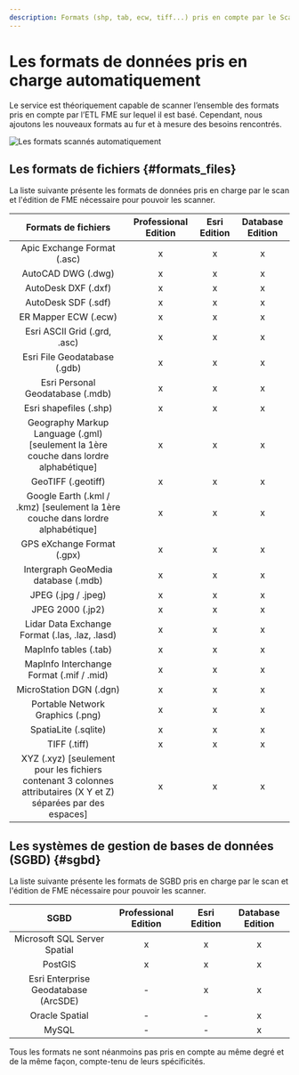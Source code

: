 ```yaml
---
description: Formats (shp, tab, ecw, tiff...) pris en compte par le Scan FME (Isogeo)
---
```


# Les formats de données pris en charge automatiquement 

Le service est théoriquement capable de scanner l’ensemble des formats pris en compte par l’ETL FME sur lequel il est basé. Cependant, nous ajoutons les nouveaux formats au fur et à mesure des besoins rencontrés.

![Les formats scannés automatiquement](/assets/Formats_WordCloud.png "Chercher les données dans Isogeo")

## Les formats de fichiers {#formats_files}

La liste suivante présente les formats de données pris en charge par le scan et l'édition de FME nécessaire pour pouvoir les scanner.

| Formats de fichiers                                                                                               | Professional Edition   | Esri Edition   | Database Edition   |
|:-----------------------------------------------------------------------------------------------------------------:|:----------------------:|:--------------:|:------------------:|
|                                          Apic Exchange Format (.asc)                                              | x                      | x              | x                  |
| AutoCAD DWG (.dwg)                                                                                                | x                      | x              | x                  |
| AutoDesk DXF (.dxf)                                                                                               | x                      | x              | x                  |
| AutoDesk SDF (.sdf)                                                                                               | x                      | x              | x                  |
| ER Mapper ECW (.ecw)                                                                                              | x                      | x              | x                  |
| Esri ASCII Grid (.grd, .asc)                                                                                      | x                      | x              | x                  |
| Esri File Geodatabase (.gdb)                                                                                      | x                      | x              | x                  |
| Esri Personal Geodatabase (.mdb)                                                                                  | x                      | x              | x                  |
| Esri shapefiles (.shp)                                                                                            | x                      | x              | x                  |
| Geography Markup Language (.gml) [seulement la 1ère couche dans lordre alphabétique]                              | x                      | x              | x                  |
| GeoTIFF (.geotiff)                                                                                                | x                      | x              | x                  |
| Google Earth (.kml / .kmz) [seulement la 1ère couche dans lordre alphabétique]                                    | x                      | x              | x                  |
| GPS eXchange Format (.gpx)                                                                                        | x                      | x              | x                  |
| Intergraph GeoMedia database (.mdb)                                                                               | x                      | x              | x                  |
| JPEG (.jpg / .jpeg)                                                                                               | x                      | x              | x                  |
| JPEG 2000 (.jp2)                                                                                                  | x                      | x              | x                  |
| Lidar Data Exchange Format (.las, .laz, .lasd)                                                                    | x                      | x              | x                  |
| MapInfo tables (.tab)                                                                                             | x                      | x              | x                  |
| MapInfo Interchange Format (.mif / .mid)                                                                          | x                      | x              | x                  |
| MicroStation DGN (.dgn)                                                                                           | x                      | x              | x                  |
| Portable Network Graphics (.png)                                                                                  | x                      | x              | x                  |
| SpatiaLite (.sqlite)                                                                                              | x                      | x              | x                  |
| TIFF (.tiff)                                                                                                      | x                      | x              | x                  |
| XYZ (.xyz) [seulement pour les fichiers contenant 3 colonnes attributaires (X Y et Z) séparées par des espaces]   | x                      | x              | x                  |

## Les systèmes de gestion de bases de données (SGBD) {#sgbd}

La liste suivante présente les formats de SGBD pris en charge par le scan et l'édition de FME nécessaire pour pouvoir les scanner.

| SGBD                                   | Professional Edition   | Esri Edition   | Database Edition   |
|:--------------------------------------:|:----------------------:|:--------------:|:------------------:|
| Microsoft SQL Server Spatial           | x                      | x              | x                  |
| PostGIS                                | x                      | x              | x                  |
| Esri Enterprise Geodatabase (ArcSDE)   | -                      | x              | x                  |
| Oracle Spatial                         | -                      | -              | x                  |
| MySQL                                  | -                      | -              | x                  |

Tous les formats ne sont néanmoins pas pris en compte au même degré et de la même façon, compte-tenu de leurs spécificités.
